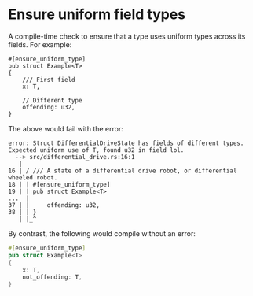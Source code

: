 # Ensure uniform field types

A compile-time check to ensure that a type uses uniform types across its fields. For example:

```
#[ensure_uniform_type]
pub struct Example<T>
{
    /// First field
    x: T,

    // Different type
    offending: u32,
}
```

The above would fail with the error:

```
error: Struct DifferentialDriveState has fields of different types. Expected uniform use of T, found u32 in field lol.
  --> src/differential_drive.rs:16:1
   |
16 | / /// A state of a differential drive robot, or differential wheeled robot.
18 | | #[ensure_uniform_type]
19 | | pub struct Example<T>
...  |
37 | |     offending: u32,
38 | | }
   | |_^
```

By contrast, the following would compile without an error:

```rust
#[ensure_uniform_type]
pub struct Example<T>
{
    x: T,
    not_offending: T,
}
```
